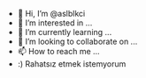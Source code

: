 - 👋 Hi, I’m @aslblkci
- 👀 I’m interested in ...
- 🌱 I’m currently learning ...
- 💞️ I’m looking to collaborate on ...
- 📫 How to reach me ...
- :)  Rahatsız etmek istemyorum

<!---
aslblkci/aslblkci is a ✨ special ✨ repository because its `README.md` (this file) appears on your GitHub profile.
You can click the Preview link to take a look at your changes.
--->
